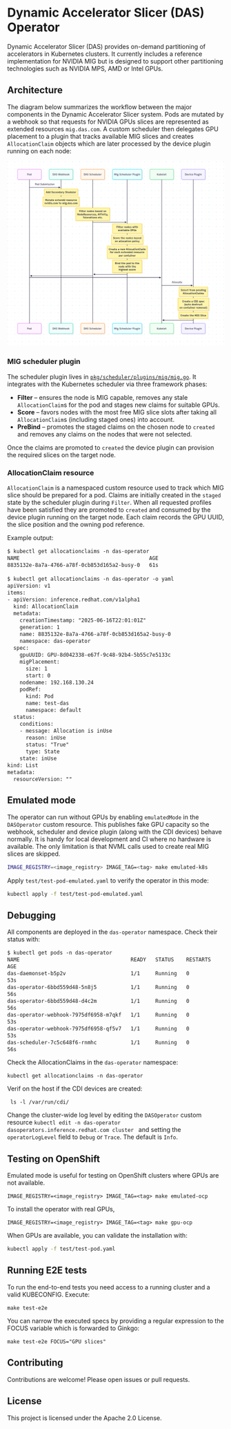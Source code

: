 # Dynamic Accelerator Slicer (DAS) Operator

Dynamic Accelerator Slicer (DAS) provides on-demand partitioning of accelerators in Kubernetes clusters.
It currently includes a reference implementation for NVIDIA MIG but is designed to support other
partitioning technologies such as NVIDIA MPS, AMD or Intel GPUs.


## Architecture

The diagram below summarizes the workflow between the major components in the
Dynamic Accelerator Slicer system. Pods are mutated by a webhook so that
requests for NVIDIA GPUs slices are represented as extended resources `mig.das.com`. A custom
scheduler then delegates GPU placement to a plugin that tracks available MIG
slices and creates `AllocationClaim` objects which are later processed by the
device plugin running on each node:

![DAS Architecture](docs/images/arch.png)

### MIG scheduler plugin

The scheduler plugin lives in [`pkg/scheduler/plugins/mig/mig.go`](pkg/scheduler/plugins/mig/mig.go).
It integrates with the Kubernetes scheduler via three framework phases:

* **Filter** – ensures the node is MIG capable, removes any stale
  `AllocationClaim`s for the pod and stages new claims for suitable GPUs.
* **Score** – favors nodes with the most free MIG slice slots after taking all
  `AllocationClaim`s (including staged ones) into account.
* **PreBind** – promotes the staged claims on the chosen node to `created` and
  removes any claims on the nodes that were not selected.

Once the claims are promoted to `created` the device plugin can provision the
required slices on the target node.


### AllocationClaim resource

`AllocationClaim` is a namespaced custom resource used to track which MIG slice
should be prepared for a pod. Claims are initially created in the `staged` state
by the scheduler plugin during `Filter`. When all requested profiles have been
satisfied they are promoted to `created` and consumed by the device plugin
running on the target node. Each claim records the GPU UUID, the slice position
and the owning pod reference.

Example output:

```console
$ kubectl get allocationclaims -n das-operator
NAME                                          AGE
8835132e-8a7a-4766-a78f-0cb853d165a2-busy-0   61s

$ kubectl get allocationclaims -n das-operator -o yaml
apiVersion: v1
items:
- apiVersion: inference.redhat.com/v1alpha1
  kind: AllocationClaim
  metadata:
    creationTimestamp: "2025-06-16T22:01:01Z"
    generation: 1
    name: 8835132e-8a7a-4766-a78f-0cb853d165a2-busy-0
    namespace: das-operator
  spec:
    gpuUUID: GPU-8d042338-e67f-9c48-92b4-5b55c7e5133c
    migPlacement:
      size: 1
      start: 0
    nodename: 192.168.130.24
    podRef:
      kind: Pod
      name: test-das
      namespace: default
  status:
    conditions:
    - message: Allocation is inUse
      reason: inUse
      status: "True"
      type: State
    state: inUse
kind: List
metadata:
  resourceVersion: ""
```


## Emulated mode

The operator can run without GPUs by enabling `emulatedMode` in the
`DASOperator` custom resource. This publishes fake GPU capacity so the
webhook, scheduler and device plugin (along with the CDI devices) behave normally. It is handy for local
development and CI where no hardware is available. The only limitation is
that NVML calls used to create real MIG slices are skipped.


```bash
IMAGE_REGISTRY=<image_registry> IMAGE_TAG=<tag> make emulated-k8s
```

Apply `test/test-pod-emulated.yaml` to verify the operator in this mode:

```bash
kubectl apply -f test/test-pod-emulated.yaml
```



## Debugging

All components are deployed in the `das-operator` namespace. Check their
status with:

```console
$ kubectl get pods -n das-operator
NAME                                    READY   STATUS    RESTARTS   AGE
das-daemonset-b5p2v                     1/1     Running   0          53s
das-operator-6bbd559d48-5n8j5           1/1     Running   0          56s
das-operator-6bbd559d48-d4c2m           1/1     Running   0          56s
das-operator-webhook-7975df6958-m7qkf   1/1     Running   0          53s
das-operator-webhook-7975df6958-qf5v7   1/1     Running   0          53s
das-scheduler-7c5c648f6-rnmhc           1/1     Running   0          56s
```

Check the AllocationClaims in the `das-operator` namespace:

```console
kubectl get allocationclaims -n das-operator
```

Verif on the host if the CDI devices are created:

```console
 ls -l /var/run/cdi/
```

Change the cluster-wide log level by editing the `DASOperator` custom resource `kubectl edit -n das-operator dasoperators.inference.redhat.com cluster ` and setting the `operatorLogLevel` field to `Debug` or `Trace`. The default is `Info`.


## Testing on OpenShift

Emulated mode is useful for testing on OpenShift clusters where GPUs are not available.

```console
IMAGE_REGISTRY=<image_registry> IMAGE_TAG=<tag> make emulated-ocp
```
To install the operator with real GPUs,
```
IMAGE_REGISTRY=<image_registry> IMAGE_TAG=<tag> make gpu-ocp
```

When GPUs are available, you can validate the installation with:

```bash
kubectl apply -f test/test-pod.yaml
```


## Running E2E tests

To run the end-to-end tests you need access to a running cluster and a valid KUBECONFIG. Execute:

```console
make test-e2e
```

You can narrow the executed specs by providing a regular expression to the FOCUS variable which is forwarded to Ginkgo:

```console
make test-e2e FOCUS="GPU slices"
```

## Contributing

Contributions are welcome! Please open issues or pull requests.

## License

This project is licensed under the Apache 2.0 License.

